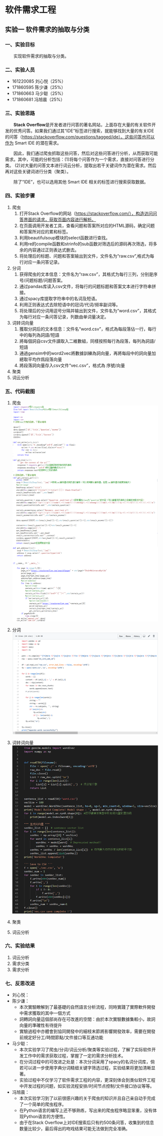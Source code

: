 # 软件需求工程
## 实验一 软件需求的抽取与分类

### 一、实验目标
&emsp;&emsp;实现软件需求的抽取与分类。

### 二、实验人员
* 161220085 刘心悦（25%）
* 171860595 陈少谦（25%）
* 171860663 马少聪（25%）
* 171860681 冯旭晨（25%）

### 三、实验思路
&emsp;&emsp;**Stack Overflow**是开发者进行问答的著名网站，上面存在大量的有关软件开发的优秀问答。如果我们通过其“IDE”标签进行搜索，就能够找到大量的有关IDE的问答（https://stackoverflow.com/questions/tagged/ide）。这些问答也可以作为 Smart IDE 的潜在需求。 <br>

&emsp;&emsp;因此，我们通过爬虫抓取这些问答，然后对这些问答进行分析，从而获取可能需求。其中，可能的分析包括：(1)将每个问答作为一个需求，直接对问答进行分类。 (2)对大量的问答文本进行词云分析，提取出若干关键词作为潜在需求。然后再对这些关键词进行分类（聚类）。 

&emsp;&emsp;除了“IDE”，也可以选用其他 Smart IDE 相关的标签进行搜索获取数据。

### 四、实验步骤
1. 爬虫
    1. 打开Stack Overflow的网站（https://stackoverflow.com/），构造访问问答界面的请求，获取页面内容进行解析。
    2. 在页面调用开发者工具，查看问题和答案所对应的HTML源码，确定问题和答案所对应的累和标签。
    3. 利用beautifulsoup模块的select函数进行查找。
    4. 利用re的compile函数和strinfo的sub函数对筛选后的源码再次筛选，将多余的内容通过正则表达式删去。
    5. 将处理后的标题、问题和答案输出到文件，文件名为“raw.csv”,格式为每行对应一条问答记录。
2. 分词
    1. 获得爬虫的文本信息：文件名为“raw.csv”，其格式为每行三列，分别是序号/问题标题/问题答案。
    2. 通过pandas库读入csv文件，将每行的问题标题和答案文本进行字符串拼接。
    3. 通过spacy库提取字符串中的名词及短语。
    4. 利用正则表达式去除短语中的冠词/代词/频率副词等。
    5. 将处理后的分词用逗号分隔并输出到文件，文件名为“word.csv”，其格式为每行对应一条问答记录，列数由单词量决定。
3. 词转词向量
   1. 獲取分詞后的文本信息：文件名“word.csv”，格式為每段落佔一行，每行中的每列為詞語/短語
   2. 將每個詞自csv文件讀取入二維數組，同樣按照每行為段落，每列為詞語/短語
   3. 通過gensim中的word2vec將數據訓練為詞向量，再將每段中的詞向量加總取平均作爲段落向量
   4. 將段落詞向量存入csv文件“vec.csv”，格式為 序號/向量
4. 聚类
5. 词云分析

### 五、代码截图
1. 爬虫
![](https://github.com/NJUaaron/SoftwareReqEng/blob/master/Exp1/Pictures/webcrawler.png)
2. 分词
![](https://github.com/NJUaaron/SoftwareReqEng/blob/master/Exp1/Pictures/SeparateCode.PNG)

3. 词转词向量
![](https://github.com/NJUaaron/SoftwareReqEng/blob/master/Exp1/Pictures/word2vec.png)

4. 聚类
5. 词云分析

### 六、实验结果
1. 词云分析
2. 需求分类
3. 需求分析

### 七、反思改进
* 刘心悦：
* 陈少谦：
    * 本次實驗瞭解到了最基礎的自然語言分析流程，同時實踐了實際軟件開發中需求獲取的其中一個方式
    * 詞轉詞向量這個部尚存在可改進的空間：由於本次實驗數據集較小，故詞向量的準確性有待提升
    * 實驗過程中亦體會到協同開發中的細枝末節將影響開發效率，需要在開發前規定好分工/時間節點/文件接口等互通功能
* 马少聪：
    * 本次实验学习了爬虫/分词/词云分析/聚类等实验过程，了解了实际软件开发工作中的需求获取过程，掌握了一定的需求分析技术。
    * 在分词过程中的可改进之处是：本次分词采用了spacy的名词分词库，倘若可以进一步使用字典分词精细关键字筛选过程，实验结果将更加清晰显著。
    * 实验过程中不仅学习了软件需求工程的内容，更深刻体会到类似软件工程中开发过程的问题，如实验流程安排/时间节点控制/文件接口协议等等。
* 冯旭晨：
    * 本次实验学习到了以前很感兴趣的关于爬虫的知识并且自己亲自动手完成了一个简单的爬虫程序。
    * 在Python语言的编写上还不够熟练，写出来的爬虫程序略显笨重，没有体现Python语言的方便性。
    * 由于在Stack Overflow上对IDE搜索后只有约500条问答，收集到的信息数量比较少，最后得出的吻戏结果可能无法做到完全准确。
